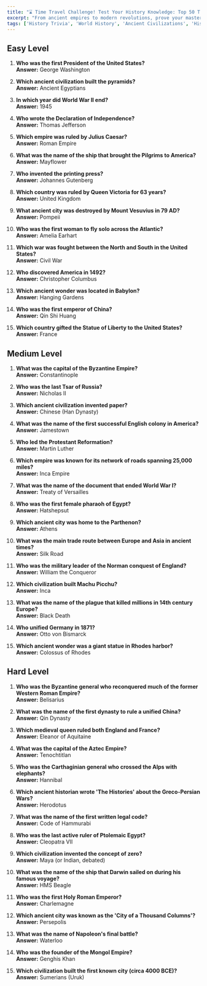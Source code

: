 ```yaml
---
title: "⌛ Time Travel Challenge! Test Your History Knowledge: Top 50 Trivia!"
excerpt: "From ancient empires to modern revolutions, prove your mastery of the past with this epic historical quiz!"
tags: ['History Trivia', 'World History', 'Ancient Civilizations', 'Historical Events', 'Famous Figures', 'Battles', 'Empires']
---
```


## Easy Level

1. **Who was the first President of the United States?**  
   **Answer:** George Washington

2. **Which ancient civilization built the pyramids?**  
   **Answer:** Ancient Egyptians

3. **In which year did World War II end?**  
   **Answer:** 1945

4. **Who wrote the Declaration of Independence?**  
   **Answer:** Thomas Jefferson

5. **Which empire was ruled by Julius Caesar?**  
   **Answer:** Roman Empire

6. **What was the name of the ship that brought the Pilgrims to America?**  
   **Answer:** Mayflower

7. **Who invented the printing press?**  
   **Answer:** Johannes Gutenberg

8. **Which country was ruled by Queen Victoria for 63 years?**  
   **Answer:** United Kingdom

9. **What ancient city was destroyed by Mount Vesuvius in 79 AD?**  
   **Answer:** Pompeii

10. **Who was the first woman to fly solo across the Atlantic?**  
   **Answer:** Amelia Earhart

11. **Which war was fought between the North and South in the United States?**  
   **Answer:** Civil War

12. **Who discovered America in 1492?**  
   **Answer:** Christopher Columbus

13. **Which ancient wonder was located in Babylon?**  
   **Answer:** Hanging Gardens

14. **Who was the first emperor of China?**  
   **Answer:** Qin Shi Huang

15. **Which country gifted the Statue of Liberty to the United States?**  
   **Answer:** France

## Medium Level

1. **What was the capital of the Byzantine Empire?**  
   **Answer:** Constantinople

2. **Who was the last Tsar of Russia?**  
   **Answer:** Nicholas II

3. **Which ancient civilization invented paper?**  
   **Answer:** Chinese (Han Dynasty)

4. **What was the name of the first successful English colony in America?**  
   **Answer:** Jamestown

5. **Who led the Protestant Reformation?**  
   **Answer:** Martin Luther

6. **Which empire was known for its network of roads spanning 25,000 miles?**  
   **Answer:** Inca Empire

7. **What was the name of the document that ended World War I?**  
   **Answer:** Treaty of Versailles

8. **Who was the first female pharaoh of Egypt?**  
   **Answer:** Hatshepsut

9. **Which ancient city was home to the Parthenon?**  
   **Answer:** Athens

10. **What was the main trade route between Europe and Asia in ancient times?**  
   **Answer:** Silk Road

11. **Who was the military leader of the Norman conquest of England?**  
   **Answer:** William the Conqueror

12. **Which civilization built Machu Picchu?**  
   **Answer:** Inca

13. **What was the name of the plague that killed millions in 14th century Europe?**  
   **Answer:** Black Death

14. **Who unified Germany in 1871?**  
   **Answer:** Otto von Bismarck

15. **Which ancient wonder was a giant statue in Rhodes harbor?**  
   **Answer:** Colossus of Rhodes

## Hard Level

1. **Who was the Byzantine general who reconquered much of the former Western Roman Empire?**  
   **Answer:** Belisarius

2. **What was the name of the first dynasty to rule a unified China?**  
   **Answer:** Qin Dynasty

3. **Which medieval queen ruled both England and France?**  
   **Answer:** Eleanor of Aquitaine

4. **What was the capital of the Aztec Empire?**  
   **Answer:** Tenochtitlan

5. **Who was the Carthaginian general who crossed the Alps with elephants?**  
   **Answer:** Hannibal

6. **Which ancient historian wrote 'The Histories' about the Greco-Persian Wars?**  
   **Answer:** Herodotus

7. **What was the name of the first written legal code?**  
   **Answer:** Code of Hammurabi

8. **Who was the last active ruler of Ptolemaic Egypt?**  
   **Answer:** Cleopatra VII

9. **Which civilization invented the concept of zero?**  
   **Answer:** Maya (or Indian, debated)

10. **What was the name of the ship that Darwin sailed on during his famous voyage?**  
   **Answer:** HMS Beagle

11. **Who was the first Holy Roman Emperor?**  
   **Answer:** Charlemagne

12. **Which ancient city was known as the 'City of a Thousand Columns'?**  
   **Answer:** Persepolis

13. **What was the name of Napoleon's final battle?**  
   **Answer:** Waterloo

14. **Who was the founder of the Mongol Empire?**  
   **Answer:** Genghis Khan

15. **Which civilization built the first known city (circa 4000 BCE)?**  
   **Answer:** Sumerians (Uruk)

